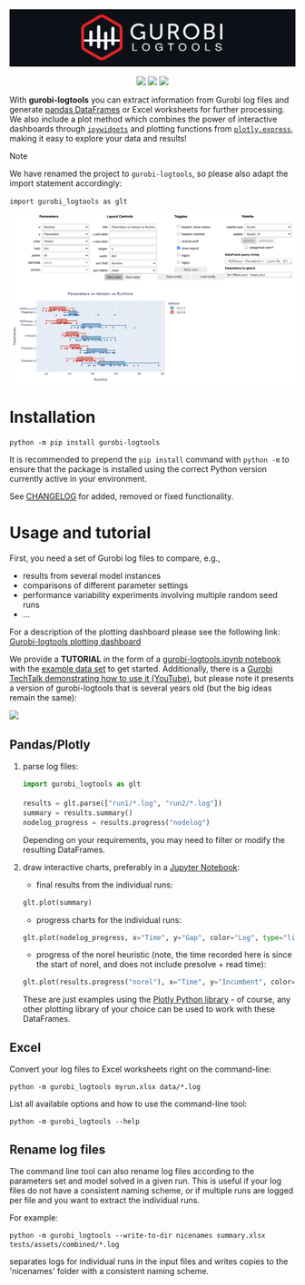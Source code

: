 <img src="assets/logo_light_or_dark_mode.svg" justify-content="center">

<p align="center">
	<a href="https://pypi.python.org/pypi/gurobi-logtools" alt="PyPI">
        <img src="https://img.shields.io/pypi/v/gurobi-logtools?label=PyPI" /></a>
    <a href="https://github.com/Gurobi/gurobi-logtools/blob/master/LICENSE" alt="License">
        <img src="https://img.shields.io/github/license/Gurobi/gurobi-logtools?color=blue&label=License" /></a>
    <a href="https://github.com/Gurobi/gurobi-logtools/actions/workflows/python-tox.yml" alt="Test Python Package">
        <img src="https://github.com/Gurobi/gurobi-logtools/actions/workflows/python-tox.yml/badge.svg?branch=master" /></a>
</p>

With **gurobi-logtools** you can extract information from Gurobi log files and generate [pandas DataFrames](https://pandas.pydata.org/) or Excel worksheets for further processing.  We also include a plot method which combines the power of interactive dashboards through [`ipywidgets`](https://ipywidgets.readthedocs.io/en/stable/) and plotting functions from [`plotly.express`](https://plotly.com/python/plotly-express/), making it easy to explore your data and results!

> [!NOTE]
> We have renamed the project to `gurobi-logtools`, so please also adapt the import statement accordingly:
>
> `import gurobi_logtools as glt`

![performance plot](./assets/performance-plot.png)

# Installation

```
python -m pip install gurobi-logtools
```

It is recommended to prepend the `pip install` command with `python -m` to ensure that the package is installed using the correct Python version currently active in your environment.

See [CHANGELOG](https://github.com/Gurobi/gurobi-logtools/blob/master/CHANGELOG.md) for added, removed or fixed functionality.

# Usage and tutorial

First, you need a set of Gurobi log files to compare, e.g.,
  - results from several model instances
  - comparisons of different parameter settings
  - performance variability experiments involving multiple random seed runs
  - ...

For a description of the plotting dashboard please see the following link: [Gurobi-logtools plotting dashboard](Dashboard.md)

We provide a **TUTORIAL** in the form of a [gurobi-logtools.ipynb notebook](https://github.com/Gurobi/gurobi-logtools/blob/master/gurobi-logtools.ipynb) with the [example data set](https://github.com/Gurobi/gurobi-logtools/tree/master/data) to get started.
Additionally, there is a [Gurobi TechTalk demonstrating how to use it (YouTube)](https://youtu.be/wbg4Zr_A1s8), but please note it presents a version of gurobi-logtools that is several years old (but the big ideas remain the same):

[![](https://github.com/Gurobi/gurobi-logtools/raw/master/assets/youtube-thumbnail.png)](https://youtu.be/wbg4Zr_A1s8)

## Pandas/Plotly
1. parse log files:
    ```Python
    import gurobi_logtools as glt

    results = glt.parse(["run1/*.log", "run2/*.log"])
    summary = results.summary()
    nodelog_progress = results.progress("nodelog")
    ```
    Depending on your requirements, you may need to filter or modify the resulting DataFrames.

2. draw interactive charts, preferably in a [Jupyter Notebook](https://jupyter.org/):

    - final results from the individual runs:
    ```Python
    glt.plot(summary)
    ```

    - progress charts for the individual runs:
    ```Python
    glt.plot(nodelog_progress, x="Time", y="Gap", color="Log", type="line")
    ```

    - progress of the norel heuristic (note, the time recorded here is since the start of norel, and does not include presolve + read time):
    ```Python
    glt.plot(results.progress("norel"), x="Time", y="Incumbent", color="Log", type="line")
    ```

    These are just examples using the [Plotly Python library](https://plotly.com/python/) - of course, any other plotting library of your choice can be used to work with these DataFrames.

## Excel
Convert your log files to Excel worksheets right on the command-line:

```
python -m gurobi_logtools myrun.xlsx data/*.log
```

List all available options and how to use the command-line tool:

```
python -m gurobi_logtools --help
```

## Rename log files
The command line tool can also rename log files according to the parameters set and model solved in a given run. This is useful if your log files do not have a consistent naming scheme, or if multiple runs are logged per file and you want to extract the individual runs.

For example:

```
python -m gurobi_logtools --write-to-dir nicenames summary.xlsx tests/assets/combined/*.log
```

separates logs for individual runs in the input files and writes copies to the 'nicenames' folder with a consistent naming scheme.

